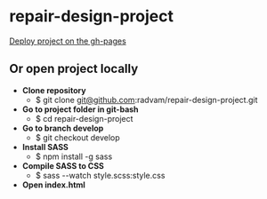# repair-design-project

[Deploy project on the gh-pages](https://radvam.github.io/repair-design-project/)

## Or open project locally
* **Clone repository** 
  * $ git clone git@github.com:radvam/repair-design-project.git
* **Go to project folder in git-bash** 
  * $ cd repair-design-project
* **Go to branch develop** 
  * $ git checkout develop  
* **Install SASS** 
  * $ npm install -g sass  
* **Compile SASS to CSS** 
  * $ sass --watch style.scss:style.css
* **Open index.html**
